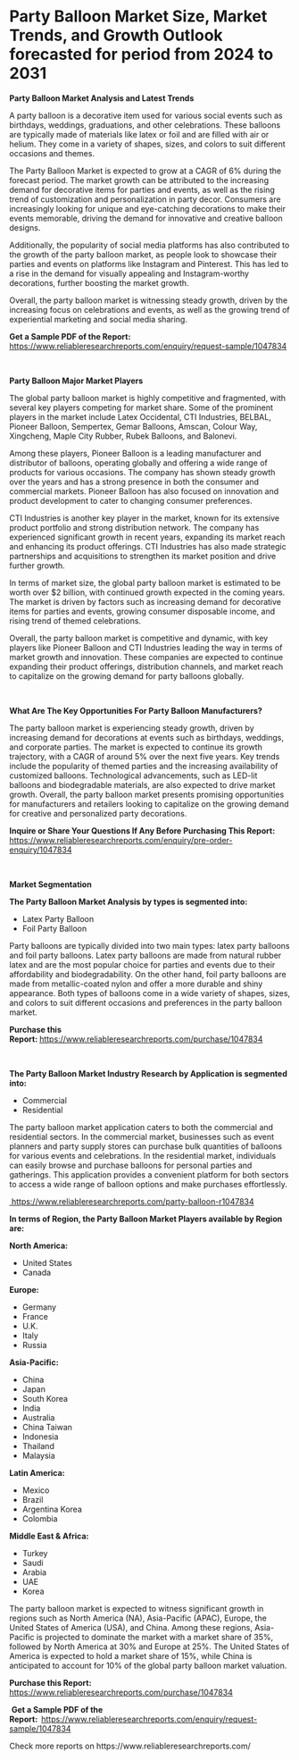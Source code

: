 <p><h1>Party Balloon Market Size, Market Trends, and Growth Outlook forecasted for period from 2024 to 2031</h1></p><p><strong>Party Balloon Market Analysis and Latest Trends</strong></p>
<p><p>A party balloon is a decorative item used for various social events such as birthdays, weddings, graduations, and other celebrations. These balloons are typically made of materials like latex or foil and are filled with air or helium. They come in a variety of shapes, sizes, and colors to suit different occasions and themes.</p><p>The Party Balloon Market is expected to grow at a CAGR of 6% during the forecast period. The market growth can be attributed to the increasing demand for decorative items for parties and events, as well as the rising trend of customization and personalization in party decor. Consumers are increasingly looking for unique and eye-catching decorations to make their events memorable, driving the demand for innovative and creative balloon designs.</p><p>Additionally, the popularity of social media platforms has also contributed to the growth of the party balloon market, as people look to showcase their parties and events on platforms like Instagram and Pinterest. This has led to a rise in the demand for visually appealing and Instagram-worthy decorations, further boosting the market growth.</p><p>Overall, the party balloon market is witnessing steady growth, driven by the increasing focus on celebrations and events, as well as the growing trend of experiential marketing and social media sharing.</p></p>
<p><strong>Get a Sample PDF of the Report:&nbsp;</strong> <a href="https://www.reliableresearchreports.com/enquiry/request-sample/1047834">https://www.reliableresearchreports.com/enquiry/request-sample/1047834</a></p>
<p>&nbsp;</p>
<p><strong>Party Balloon Major Market Players</strong></p>
<p><p>The global party balloon market is highly competitive and fragmented, with several key players competing for market share. Some of the prominent players in the market include Latex Occidental, CTI Industries, BELBAL, Pioneer Balloon, Sempertex, Gemar Balloons, Amscan, Colour Way, Xingcheng, Maple City Rubber, Rubek Balloons, and Balonevi.</p><p>Among these players, Pioneer Balloon is a leading manufacturer and distributor of balloons, operating globally and offering a wide range of products for various occasions. The company has shown steady growth over the years and has a strong presence in both the consumer and commercial markets. Pioneer Balloon has also focused on innovation and product development to cater to changing consumer preferences.</p><p>CTI Industries is another key player in the market, known for its extensive product portfolio and strong distribution network. The company has experienced significant growth in recent years, expanding its market reach and enhancing its product offerings. CTI Industries has also made strategic partnerships and acquisitions to strengthen its market position and drive further growth.</p><p>In terms of market size, the global party balloon market is estimated to be worth over $2 billion, with continued growth expected in the coming years. The market is driven by factors such as increasing demand for decorative items for parties and events, growing consumer disposable income, and rising trend of themed celebrations.</p><p>Overall, the party balloon market is competitive and dynamic, with key players like Pioneer Balloon and CTI Industries leading the way in terms of market growth and innovation. These companies are expected to continue expanding their product offerings, distribution channels, and market reach to capitalize on the growing demand for party balloons globally.</p></p>
<p>&nbsp;</p>
<p><strong>What Are The Key Opportunities For Party Balloon Manufacturers?</strong></p>
<p><p>The party balloon market is experiencing steady growth, driven by increasing demand for decorations at events such as birthdays, weddings, and corporate parties. The market is expected to continue its growth trajectory, with a CAGR of around 5% over the next five years. Key trends include the popularity of themed parties and the increasing availability of customized balloons. Technological advancements, such as LED-lit balloons and biodegradable materials, are also expected to drive market growth. Overall, the party balloon market presents promising opportunities for manufacturers and retailers looking to capitalize on the growing demand for creative and personalized party decorations.</p></p>
<p><strong>Inquire or Share Your Questions If Any Before Purchasing This Report:</strong> <a href="https://www.reliableresearchreports.com/enquiry/pre-order-enquiry/1047834">https://www.reliableresearchreports.com/enquiry/pre-order-enquiry/1047834</a></p>
<p>&nbsp;</p>
<p><strong>Market Segmentation</strong></p>
<p><strong>The Party Balloon Market Analysis by types is segmented into:</strong></p>
<p><ul><li>Latex Party Balloon</li><li>Foil Party Balloon</li></ul></p>
<p><p>Party balloons are typically divided into two main types: latex party balloons and foil party balloons. Latex party balloons are made from natural rubber latex and are the most popular choice for parties and events due to their affordability and biodegradability. On the other hand, foil party balloons are made from metallic-coated nylon and offer a more durable and shiny appearance. Both types of balloons come in a wide variety of shapes, sizes, and colors to suit different occasions and preferences in the party balloon market.</p></p>
<p><strong>Purchase this Report:&nbsp;</strong><a href="https://www.reliableresearchreports.com/purchase/1047834">https://www.reliableresearchreports.com/purchase/1047834</a></p>
<p>&nbsp;</p>
<p><strong>The Party Balloon Market Industry Research by Application is segmented into:</strong></p>
<p><ul><li>Commercial</li><li>Residential</li></ul></p>
<p><p>The party balloon market application caters to both the commercial and residential sectors. In the commercial market, businesses such as event planners and party supply stores can purchase bulk quantities of balloons for various events and celebrations. In the residential market, individuals can easily browse and purchase balloons for personal parties and gatherings. This application provides a convenient platform for both sectors to access a wide range of balloon options and make purchases effortlessly.</p></p>
<p><a href="https://www.reliableresearchreports.com/party-balloon-r1047834">&nbsp;https://www.reliableresearchreports.com/party-balloon-r1047834</a></p>
<p><strong>In terms of Region, the Party Balloon Market Players available by Region are:</strong></p>
<p>
    <p> <strong> North America: </strong>
        <ul>
            <li>United States</li>
            <li>Canada</li>
        </ul>
        </p> 
    <p> <strong> Europe: </strong>
        <ul>
            <li>Germany</li>
            <li>France</li>
            <li>U.K.</li>
            <li>Italy</li>
            <li>Russia</li>
        </ul>
        </p> 
    <p> <strong> Asia-Pacific: </strong>
        <ul>
            <li>China</li>
            <li>Japan</li>
            <li>South Korea</li>
            <li>India</li>
            <li>Australia</li>
            <li>China Taiwan</li>
            <li>Indonesia</li>
            <li>Thailand</li>
            <li>Malaysia</li>
        </ul>
        </p> 
    <p> <strong> Latin America: </strong>
        <ul>
            <li>Mexico</li>
            <li>Brazil</li>
            <li>Argentina Korea</li>
            <li>Colombia</li>
        </ul>
        </p> 
    <p> <strong> Middle East & Africa: </strong>
        <ul>
            <li>Turkey</li>
            <li>Saudi</li>
            <li>Arabia</li>
            <li>UAE</li>
            <li>Korea</li>
        </ul>
    </p>
    </p>
<p><p>The party balloon market is expected to witness significant growth in regions such as North America (NA), Asia-Pacific (APAC), Europe, the United States of America (USA), and China. Among these regions, Asia-Pacific is projected to dominate the market with a market share of 35%, followed by North America at 30% and Europe at 25%. The United States of America is expected to hold a market share of 15%, while China is anticipated to account for 10% of the global party balloon market valuation.</p></p>
<p><strong>Purchase this Report: </strong><a href="https://www.reliableresearchreports.com/purchase/1047834">https://www.reliableresearchreports.com/purchase/1047834</a></p>
<p>&nbsp;<strong>Get a Sample PDF of the Report:&nbsp;&nbsp;</strong><a href="https://www.reliableresearchreports.com/enquiry/request-sample/1047834">https://www.reliableresearchreports.com/enquiry/request-sample/1047834</a></p>
<p><strong></strong></p>
<p>Check more reports on https://www.reliableresearchreports.com/</p>